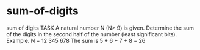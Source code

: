 # sum-of-digits
sum of digits
TASK
A natural number N (N> 9) is given. Determine the sum of the digits in the second half of the number
(least significant bits). Example. N = 12 345 678 The sum is 5 + 6 + 7 + 8 = 26
